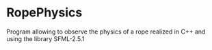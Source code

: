 # RopePhysics
Program allowing to observe the physics of a rope realized in C++ and using the library SFML-2.5.1
